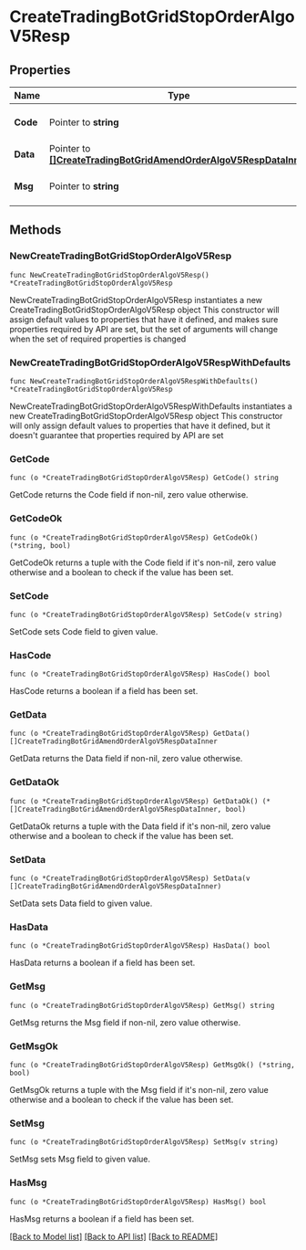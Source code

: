 # CreateTradingBotGridStopOrderAlgoV5Resp

## Properties

Name | Type | Description | Notes
------------ | ------------- | ------------- | -------------
**Code** | Pointer to **string** |  | [optional] [default to ""]
**Data** | Pointer to [**[]CreateTradingBotGridAmendOrderAlgoV5RespDataInner**](CreateTradingBotGridAmendOrderAlgoV5RespDataInner.md) |  | [optional] 
**Msg** | Pointer to **string** |  | [optional] [default to ""]

## Methods

### NewCreateTradingBotGridStopOrderAlgoV5Resp

`func NewCreateTradingBotGridStopOrderAlgoV5Resp() *CreateTradingBotGridStopOrderAlgoV5Resp`

NewCreateTradingBotGridStopOrderAlgoV5Resp instantiates a new CreateTradingBotGridStopOrderAlgoV5Resp object
This constructor will assign default values to properties that have it defined,
and makes sure properties required by API are set, but the set of arguments
will change when the set of required properties is changed

### NewCreateTradingBotGridStopOrderAlgoV5RespWithDefaults

`func NewCreateTradingBotGridStopOrderAlgoV5RespWithDefaults() *CreateTradingBotGridStopOrderAlgoV5Resp`

NewCreateTradingBotGridStopOrderAlgoV5RespWithDefaults instantiates a new CreateTradingBotGridStopOrderAlgoV5Resp object
This constructor will only assign default values to properties that have it defined,
but it doesn't guarantee that properties required by API are set

### GetCode

`func (o *CreateTradingBotGridStopOrderAlgoV5Resp) GetCode() string`

GetCode returns the Code field if non-nil, zero value otherwise.

### GetCodeOk

`func (o *CreateTradingBotGridStopOrderAlgoV5Resp) GetCodeOk() (*string, bool)`

GetCodeOk returns a tuple with the Code field if it's non-nil, zero value otherwise
and a boolean to check if the value has been set.

### SetCode

`func (o *CreateTradingBotGridStopOrderAlgoV5Resp) SetCode(v string)`

SetCode sets Code field to given value.

### HasCode

`func (o *CreateTradingBotGridStopOrderAlgoV5Resp) HasCode() bool`

HasCode returns a boolean if a field has been set.

### GetData

`func (o *CreateTradingBotGridStopOrderAlgoV5Resp) GetData() []CreateTradingBotGridAmendOrderAlgoV5RespDataInner`

GetData returns the Data field if non-nil, zero value otherwise.

### GetDataOk

`func (o *CreateTradingBotGridStopOrderAlgoV5Resp) GetDataOk() (*[]CreateTradingBotGridAmendOrderAlgoV5RespDataInner, bool)`

GetDataOk returns a tuple with the Data field if it's non-nil, zero value otherwise
and a boolean to check if the value has been set.

### SetData

`func (o *CreateTradingBotGridStopOrderAlgoV5Resp) SetData(v []CreateTradingBotGridAmendOrderAlgoV5RespDataInner)`

SetData sets Data field to given value.

### HasData

`func (o *CreateTradingBotGridStopOrderAlgoV5Resp) HasData() bool`

HasData returns a boolean if a field has been set.

### GetMsg

`func (o *CreateTradingBotGridStopOrderAlgoV5Resp) GetMsg() string`

GetMsg returns the Msg field if non-nil, zero value otherwise.

### GetMsgOk

`func (o *CreateTradingBotGridStopOrderAlgoV5Resp) GetMsgOk() (*string, bool)`

GetMsgOk returns a tuple with the Msg field if it's non-nil, zero value otherwise
and a boolean to check if the value has been set.

### SetMsg

`func (o *CreateTradingBotGridStopOrderAlgoV5Resp) SetMsg(v string)`

SetMsg sets Msg field to given value.

### HasMsg

`func (o *CreateTradingBotGridStopOrderAlgoV5Resp) HasMsg() bool`

HasMsg returns a boolean if a field has been set.


[[Back to Model list]](../README.md#documentation-for-models) [[Back to API list]](../README.md#documentation-for-api-endpoints) [[Back to README]](../README.md)


